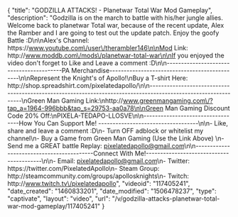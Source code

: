 {
    "title": "GODZILLA ATTACKS! - Planetwar Total War Mod Gameplay",
    "description": "Godzilla is on the march to battle with his\/her jungle allies.  Welcome back to planetwar Total war, because of the recent update, Alex the Ramber and I are going to test out the update patch.  Enjoy the goofy Battle :D\n\nAlex's Channel: https:\/\/www.youtube.com\/user\/therambler146\n\nMod Link: http:\/\/www.moddb.com\/mods\/planetwar-total-war\n\nIf you enjoyed the video don't forget to Like and Leave a comment :D\n\n-----------------------------------------PA Merchandise----------------------------------------------\n\nRepresent the Knight's of Apollo!\nBuy a T-shirt Here: http:\/\/shop.spreadshirt.com\/pixelatedapollo\/\n\n---------------------------------------------------------------------------------------------------------------\nGreen Man Gaming Link:\nhttp:\/\/www.greenmangaming.com\/?tap_a=1964-996bbb&tap_s=29753-aa0a78\n\nGreen Man Gaming Discount Code 20% Off:\nPIXELA-TEDAPO-LLOSVE\n\n----------------------------------How You Can Support Me! -----------------------------------\n\n- Like, share and leave a comment :D\n- Turn OFF adblock or whitelist my channel\n- Buy a Game from Green Man Gaming (Use the Link Above) \n- Send me a GREAT battle Replay: pixelatedapollo@gmail.com\n\n------------------------------------------Connect With Me!-----------------------------------------\n\n- Email: pixelatedapollo@gmail.com\n- Twitter: https:\/\/twitter.com\/PixelatedApollo\n- Steam Group:  http:\/\/steamcommunity.com\/groups\/apollosknights\n- Twitch: http:\/\/www.twitch.tv\/pixelatedapollo",
    "videoid": "117405241",
    "date_created": "1460833201",
    "date_modified": "1506478237",
    "type": "captivate",
    "layout": "video",
    "url": "\/v\/godzilla-attacks-planetwar-total-war-mod-gameplay\/117405241"
}